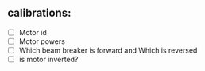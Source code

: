 calibrations:
----------------
- [ ] Motor id
- [ ] Motor powers
- [ ] Which beam breaker is forward and Which is reversed
- [ ] is motor inverted?